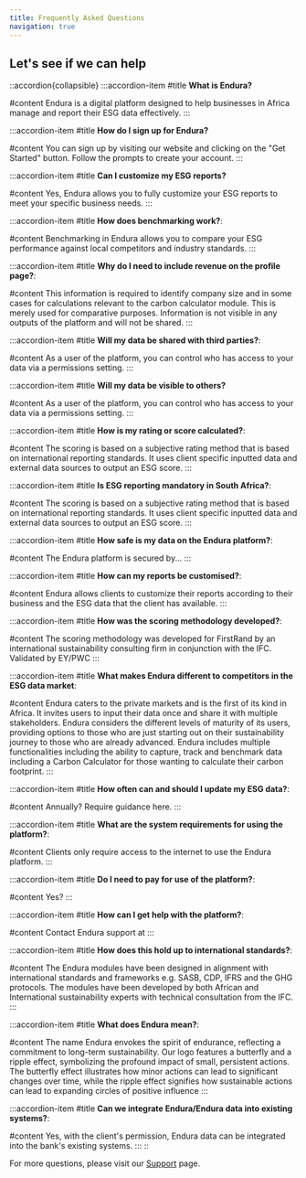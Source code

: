 ```yaml
---
title: Frequently Asked Questions
navigation: true
---
```


## Let's see if we can help

::accordion{collapsible}
  :::accordion-item
  #title
  **What is Endura?**
  
  #content
  Endura is a digital platform designed to help businesses in Africa manage and report their ESG data effectively.
  :::

  :::accordion-item
  #title
  **How do I sign up for Endura?**
  
  #content
  You can sign up by visiting our website and clicking on the "Get Started" button. Follow the prompts to create your account.
  :::

  :::accordion-item
  #title
  **Can I customize my ESG reports?**
  
  #content
  Yes, Endura allows you to fully customize your ESG reports to meet your specific business needs.
  :::

  :::accordion-item
  #title
  **How does benchmarking work?**:
  
  #content
  Benchmarking in Endura allows you to compare your ESG performance against local competitors and industry standards.
  :::

  :::accordion-item
  #title
  **Why do I need to include revenue on the profile page?**:
  
  #content
  This information is required to identify company size and in some cases for calculations relevant to the carbon calculator module. This is merely used for comparative purposes. Information is not visible in any outputs of the platform and will not be shared.
  :::

  :::accordion-item
  #title
  **Will my data be shared with third parties?**:
  
  #content
  As a user of the platform, you can control who has access to your data via a permissions setting.
  :::

  :::accordion-item
  #title
  **Will my data be visible to others?**
  
  #content
  As a user of the platform, you can control who has access to your data via a permissions setting.
  :::

  :::accordion-item
  #title
  **How is my rating or score calculated?**:
  
  #content
  The scoring is based on a subjective rating method that is based on international reporting standards. It uses client specific inputted data and external data sources to output an ESG score.
  :::

  :::accordion-item
  #title
  **Is ESG reporting mandatory in South Africa?**:
  
  #content
  The scoring is based on a subjective rating method that is based on international reporting standards. It uses client specific inputted data and external data sources to output an ESG score.
  :::

  :::accordion-item
  #title
  **How safe is my data on the Endura platform?**:
  
  #content
  The Endura platform is secured by...
  :::

  :::accordion-item
  #title
  **How can my reports be customised?**:
  
  #content
  Endura allows clients to customize their reports according to their business and the ESG data that the client has available.
  :::

  :::accordion-item
  #title
  **How was the scoring methodology developed?**:
  
  #content
  The scoring methodology was developed for FirstRand by an international sustainability consulting firm in conjunction with the IFC. Validated by EY/PWC
  :::

  :::accordion-item
  #title
  **What makes Endura different to competitors in the ESG data market**:
  
  #content
  Endura caters to the private markets and is the first of its kind in Africa. It invites users to input their data once and share it with multiple stakeholders. Endura considers the different levels of maturity of its users, providing options to those who are just starting out on their sustainability journey to those who are already advanced. Endura includes multiple functionalities including the ability to capture, track and benchmark data including a Carbon Calculator for those wanting to calculate their carbon footprint.
  :::

  :::accordion-item
  #title
  **How often can and should I update my ESG data?**:
  
  #content
  Annually? Require guidance here.
  :::

  :::accordion-item
  #title
  **What are the system requirements for using the platform?**:
  
  #content
  Clients only require access to the internet to use the Endura platform.
  :::

  :::accordion-item
  #title
  **Do I need to pay for use of the platform?**:
  
  #content
  Yes?
  :::

  :::accordion-item
  #title
  **How can I get help with the platform?**:
  
  #content
  Contact Endura support at
  :::

  :::accordion-item
  #title
  **How does this hold up to international standards?**:
  
  #content
  The Endura modules have been designed in alignment with international standards and frameworks e.g. SASB, CDP, IFRS and the GHG protocols. The modules have been developed by both African and International sustainability experts with technical consultation from the IFC.
  :::

  :::accordion-item
  #title
  **What does Endura mean?**:
  
  #content
  The name Endura envokes the spirit of endurance, reflecting a commitment to long-term sustainability. Our logo features a butterfly and a ripple effect, symbolizing the profound impact of small, persistent actions. The butterfly effect illustrates how minor actions can lead to significant changes over time, while the ripple effect signifies how sustainable actions can lead to expanding circles of positive influence
  :::

  :::accordion-item
  #title
  **Can we integrate Endura/Endura data into existing systems?**:
  
  #content
  Yes, with the client's permission, Endura data can be integrated into the bank's existing systems.
  :::
::

For more questions, please visit our [Support](../support/contact-support) page.

